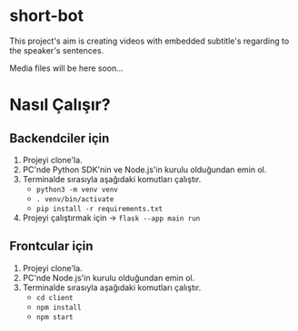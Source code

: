 # short-bot

This project's aim is creating videos with embedded subtitle's regarding to the speaker's sentences.

Media files will be here soon...

# Nasıl Çalışır?

## Backendciler için

1. Projeyi clone'la.
2. PC'nde Python SDK'nin ve Node.js'in kurulu olduğundan emin ol.
3. Terminalde sırasıyla aşağıdaki komutları çalıştır.
    - `python3 -m venv venv`
    - `. venv/bin/activate`
    - `pip install -r requirements.txt`
4. Projeyi çalıştırmak için -> `flask --app main run`

## Frontcular için

1. Projeyi clone'la.
2. PC'nde Node.js'in kurulu olduğundan emin ol.
3. Terminalde sırasıyla aşağıdaki komutları çalıştır.
    - `cd client`
    - `npm install`
    - `npm start`
